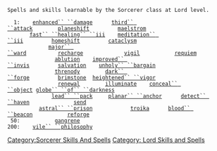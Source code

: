 `Spells and skills learnable by the Sorcerer class at Lord level.`  
  
  
`  1:    `[`enhanced`` ``damage`](enhanced_damage "wikilink")`      `[`third`` ``attack`](third_attack "wikilink")`        `[`planeshift`](planeshift "wikilink")`         `[`maelstrom`](maelstrom "wikilink")  
`       `[`fast`` ``healing`` ``iii`](fast_healing_iii "wikilink")`    `[`meditation`` ``iii`](meditation_iii "wikilink")`         `[`homeshift`](homeshift "wikilink")`         `[`cataclysm`](cataclysm "wikilink")  
`             `[`major`` ``ward`](major_ward "wikilink")`          `[`recharge`](recharge "wikilink")`             `[`vigil`](vigil "wikilink")`           `[`requiem`](requiem "wikilink")  
`               `[`ablution`](ablution "wikilink")`    `[`improved`` ``invis`](improved_invis "wikilink")`         `[`salvation`](salvation "wikilink")`    `[`unholy`` ``bargain`](unholy_bargain "wikilink")  
`               `[`threnody`](threnody "wikilink")`        `[`dark`` ``forge`](dark_forge "wikilink")`         `[`brimstone`](brimstone "wikilink")`  `[`heightened`` ``vigor`](heightened_vigor "wikilink")  
`                `[`renewal`](renewal "wikilink")`        `[`illuminate`](illuminate "wikilink")`    `[`conceal`` ``object`](conceal_object "wikilink")` `[`globe`` ``of`` ``darkness`](globe_of_darkness "wikilink")  
`              `[`lead`` ``pack`](lead_pack "wikilink")`     `[`planar`` ``anchor`](planar_anchor "wikilink")`      `[`detect`` ``haven`](detect_haven "wikilink")`              `[`send`](send "wikilink")  
`          `[`astral`` ``prison`](astral_prison "wikilink")`            `[`troika`](troika "wikilink")`      `[`blood`` ``beacon`](blood_beacon "wikilink")`           `[`reforge`](reforge "wikilink")  
` 50:           `[`gangrene`](gangrene "wikilink")  
`200:    `[`vile`` ``philosophy`](vile_philosophy "wikilink")

[Category:Sorcerer Skills And
Spells](Category:Sorcerer_Skills_And_Spells "wikilink") [Category: Lord
Skills and Spells](Category:_Lord_Skills_and_Spells "wikilink")
